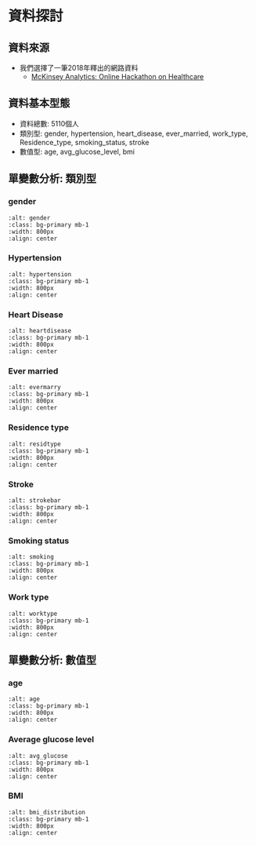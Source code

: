 資料探討
=======================

## 資料來源
- 我們選擇了一筆2018年釋出的網路資料
  - [McKinsey Analytics: Online Hackathon on Healthcare](https://datahack.analyticsvidhya.com/contest/mckinsey-analytics-online-hackathon/)


## 資料基本型態
- 資料總數: 5110個人
- 類別型: gender, hypertension, heart_disease, ever_married, work_type, Residence_type, smoking_status, stroke
- 數值型: age, avg_glucose_level, bmi

## 單變數分析: 類別型
### gender
```{image} ./images/gender_bar_pie.png
:alt: gender
:class: bg-primary mb-1
:width: 800px
:align: center
```

### Hypertension
```{image} ./images/hypert_bar_pie.png
:alt: hypertension
:class: bg-primary mb-1
:width: 800px
:align: center
```

### Heart Disease
```{image} ./images/heartd_bar_pie.png
:alt: heartdisease
:class: bg-primary mb-1
:width: 800px
:align: center
```

### Ever married
```{image} ./images/evermarry_bar_pie.png
:alt: evermarry
:class: bg-primary mb-1
:width: 800px
:align: center
```

### Residence type
```{image} ./images/resit_bar_chart.png
:alt: residtype
:class: bg-primary mb-1
:width: 800px
:align: center
```

### Stroke
```{image} ./images/stroke_bar_pie.png
:alt: strokebar
:class: bg-primary mb-1
:width: 800px
:align: center
```

### Smoking status
```{image} ./images/smoking_bar_pie.png
:alt: smoking
:class: bg-primary mb-1
:width: 800px
:align: center
```

### Work type
```{image} ./images/worktype_bar_pie.png
:alt: worktype
:class: bg-primary mb-1
:width: 800px
:align: center
```

## 單變數分析: 數值型
### age
```{image} ./images/age_distribution.png
:alt: age
:class: bg-primary mb-1
:width: 800px
:align: center
```

### Average glucose level
```{image} ./images/avg_glucose_distribution.png
:alt: avg_glucose
:class: bg-primary mb-1
:width: 800px
:align: center
```

### BMI
```{image} ./images/bmi_distribution.png
:alt: bmi_distribution
:class: bg-primary mb-1
:width: 800px
:align: center
```
